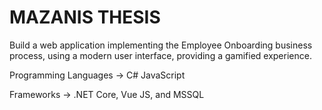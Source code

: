 # MAZANIS THESIS

Build a web application implementing the Employee Onboarding business process, using a modern user interface, providing a gamified experience.


Programming Languages -> C# JavaScript

Frameworks -> .NET Core, Vue JS, and MSSQL


